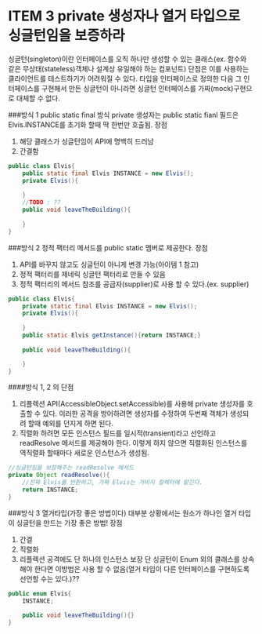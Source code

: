 # ITEM 3 private 생성자나 열거 타입으로 싱글턴임을 보증하라

싱글턴(singleton)이란 인터페이스를 오직 하나만 생성할 수 있는 클래스(ex. 함수와 같은 무상태(stateless)객체나 설계상 유일해야 하는 컴포넌트)
단점은 이를 사용하는 클라이언트를 테스트하기가 어려워질 수 있다. 
타입을 인터페이스로 정의한 다음 그 인터페이스를 구현해서 만든 싱글턴이 아니라면 싱글턴 인터페이스를 가짜(mock)구현으로 대체할 수 없다.

###방식 1
public static final 방식
private 생성자는 public static fianl 필드은 Elvis.INSTANCE를 초기화 할때 딱 한번만 호출됨.
장점
1. 해당 클래스가 싱글턴임이 API에 명백히 드러남
2. 간결함
```java
public class Elvis{
    public static final Elvis INSTANCE = new Elvis();
    private Elvis(){
        
    }
    //TODO : ??
    public void leaveTheBuilding(){
        
    }
}
```

###방식 2
정적 팩터리 메서드를 public static 멤버로 제공한다.
장점
1. API를 바꾸지 않고도 싱글턴이 아니게 변경 가능(아이템 1 참고)
2. 정적 팩터리를 제네릭 싱글턴 팩터리로 만들 수 있음
3. 정적 팩터리의 메서드 참조를 공급자(supplier)로 사용 할 수 있다.(ex. supplier<Elvis>)
```java
public class Elvis{
    private static final Elvis INSTANCE = new Elvis();
    private Elvis(){
        
    }
    public static Elvis getInstance(){return INSTANCE;}
    
    public void leaveTheBuilding(){

    }
}
```

####방식 1, 2 의 단점
1. 리플렉션 API(AccessibleObject.setAccessible)를 사용해 private 생성자를 호출할 수 있다. 이러한 공격을 방어하려면 생성자를 수정하여 두번째 객체가 생성되려 할때 예외를 던지게 하면 된다.
2. 직렬화 하려면 모든 인스턴스 필드를 일시적(transient)라고 선언하고 readResolve 메서드를 제공해야 한다. 이렇게 하지 않으면 직렬화된 인스턴스를 역직렬화 할때마다 새로운 인스턴스가 생성됨.
```java
//싱글턴임을 보장해주는 readResolve 메서드
private Object readResolve(){
    //진짜 Elvis를 반환하고, 가짜 Elvis는 가비지 컬렉터에 맡긴다.
    return INSTANCE;
}
```

###방식 3
열거타입(가장 좋은 방법이다)
대부분 상황에서는 원소가 하나인 열거 타입이 싱글턴을 만드는 가장 좋은 방법!
장점
1. 간결
2. 직렬화
3. 리플렉션 공격에도 단 하나의 인스턴스 보장
단 싱글턴이 Enum 외의 클래스를 상속해야 한다면 이방법은 사용 할 수 없음(열거 타입이 다른 인터페이스를 구현하도록 선언할 수는 있다.)??
```java
public enum Elvis{
    INSTANCE;
    
    public void leaveTheBuilding(){}
}
```